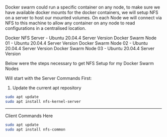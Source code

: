 Docker swarm could run a specific container on any node, to make sure we have available docker mounts for the docker containers, we will setup NFS on a server to host our mounted volumes. On each Node we will connect via NFS to this machine to allow any container on any node to read configurations in a centralised location.

Docker NFS Server - Ubuntu 20.04.4 Server Version
Docker Swarm Node 01 - Ubuntu 20.04.4 Server Version
Docker Swarm Node 02 - Ubuntu 20.04.4 Server Version
Docker Swarm Node 03 - Ubuntu 20.04.4 Server Version

Below were the steps necessary to get NFS Setup for my Docker Swarm Nodes

Will start with the Server Commands First:

1. Update the current apt repository

```bash
sudo apt update
sudo apt install nfs-kernel-server
```


---
Client Commands Here

```bash
sudo apt update
sudo apt install nfs-common
```

